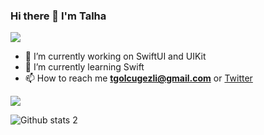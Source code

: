 ### Hi there 👋 I'm Talha


![](https://komarev.com/ghpvc/?username=talhagg&style=flat-square)

- 🔭 I’m currently working on SwiftUI and UIKit
- 🌱 I’m currently learning Swift
- 📫 How to reach me **tgolcugezli@gmail.com** or [Twitter](https://twitter.com/mrtalhagg)

[![](https://img.shields.io/twitter/follow/mrtalhagg?style=social)](https://www.twitter.com/mrtalhagg)

![Github stats 2](https://github-readme-stats.vercel.app/api?username=talhagg&show_icons=true&theme=radical)

